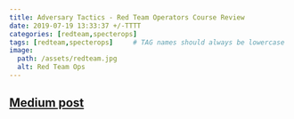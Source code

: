 ```yaml
---
title: Adversary Tactics - Red Team Operators Course Review
date: 2019-07-19 13:33:37 +/-TTTT
categories: [redteam,specterops]
tags: [redteam,specterops]     # TAG names should always be lowercase
image:
  path: /assets/redteam.jpg
  alt: Red Team Ops
---
```


## [Medium post](https://medium.com/@sherif_ninja/adversary-tactics-red-team-operators-course-review-aa0516085bf5)



